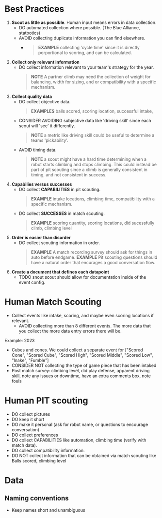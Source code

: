 
# Best Practices
1. **Scout as little as possible**. Human input means errors in data collection.
    - DO automated collection where possible. (The Blue Alliance, statbotics)
    - AVOID collecting duplicate information you can find elsewhere.
        - > **EXAMPLE** collecting 'cycle time' since it is directly porportional to scoring, and can be calculated.
2. **Collect only relevant information**
    - DO collect information relevant to your team's strategy for the year.
        > **NOTE** A partner climb may need the collection of weight for balancing, width for sizing, and or compatibility with a specific mechanism.
3. **Collect quality data**
    - DO collect objective data.
        > **EXAMPLES** balls scored, scoring location, successful intake, 
    - CONSIDER AVOIDING subjective data like 'driving skill' since each scout will 'see' it differently.
        > **NOTE** a metric like driving skill could be useful to determine a teams 'pickability'.
    - AVOID timing data.
        > **NOTE** a scout might have a hard time determining when a robot starts climbing and stops climbing. This could instead be part of pit scouting since a climb is generally consistent in timing, and not consistent in success.
4. **Capabilies versus successes**
    - DO collect **CAPABILITIES** in pit scouting.
        > **EXAMPLE** intake locations, climbing time, compatibility with a specific mechanism.
    - DO collect **SUCCESSES** in match scouting. 
        > **EXAMPLE** scoring quantity, scoring locations, did sucessfully climb, climbing level
5. **Order is easier than disorder**
    - DO collect scouting information in order.
        > **EXAMPLE** A match recording survey should ask for things in auto before endgame.
        > **EXAMPLE** Pit scouting questions should have a natural order that encurages a good conversation flow.
6. **Create a document that defines each datapoint**
    - TODO snout scout should allow for documentation inside of the event config.





# Human Match Scouting
- Collect events like intake, scoring, and maybe even scoring locations if relevant.
    - AVOID collecting more than 8 different events. The more data that you collect the more data entry errors there will be.

Example: 2023
- Cubes and cones. We could collect a separate event for ["Scored Cone", "Scored Cube", "Scored High", "Scored Middle", "Scored Low", "Inake", "Fumble"]
- CONSIDER NOT collecting the type of game piece that has been intaked
- Post match survey: climbing level, did play defense, apparent driving skill, note any issues or downtime, have an extra comments box, note fouls

# Human PIT scouting
- DO collect pictures
- DO keep it short
- DO make it personal (ask for robot name, or questions to encourage conversation)
- DO collect preferences
- DO collect CAPABILITIES like automation, climbing time (verify with match data).
- DO collect compatibility information.
- DO NOT collect information that can be obtained via match scouting like Balls scored, climbing level

# Data

## Naming conventions
- Keep names short and unambiguous